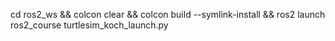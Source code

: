 cd ros2_ws &&
colcon clear &&
colcon build --symlink-install &&
ros2 launch ros2_course turtlesim_koch_launch.py
